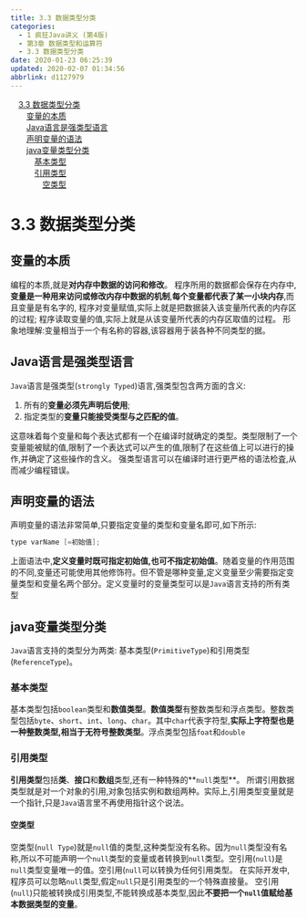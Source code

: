 ```yaml
---
title: 3.3 数据类型分类
categories: 
  - 1 疯狂Java讲义 (第4版)
  - 第3章 数据类型和运算符
  - 3.3 数据类型分类
date: 2020-01-23 06:25:39
updated: 2020-02-07 01:34:56
abbrlink: d1127979
---
```

<div id='my_toc'><a href="/JavaReadingNotes/d1127979/#3-3-数据类型分类" class="header_1">3.3 数据类型分类</a>&nbsp;<br><a href="/JavaReadingNotes/d1127979/#变量的本质" class="header_2">变量的本质</a>&nbsp;<br><a href="/JavaReadingNotes/d1127979/#Java语言是强类型语言" class="header_2">Java语言是强类型语言</a>&nbsp;<br><a href="/JavaReadingNotes/d1127979/#声明变量的语法" class="header_2">声明变量的语法</a>&nbsp;<br><a href="/JavaReadingNotes/d1127979/#java变量类型分类" class="header_2">java变量类型分类</a>&nbsp;<br><a href="/JavaReadingNotes/d1127979/#基本类型" class="header_3">基本类型</a>&nbsp;<br><a href="/JavaReadingNotes/d1127979/#引用类型" class="header_3">引用类型</a>&nbsp;<br><a href="/JavaReadingNotes/d1127979/#空类型" class="header_4">空类型</a>&nbsp;<br></div>
<style>.header_1{margin-left: 1em;}.header_2{margin-left: 2em;}.header_3{margin-left: 3em;}.header_4{margin-left: 4em;}.header_5{margin-left: 5em;}.header_6{margin-left: 6em;}</style>
<!--more-->
<script>if (navigator.platform.search('arm')==-1){document.getElementById('my_toc').style.display = 'none';}var e,p = document.getElementsByTagName('p');while (p.length>0) {e = p[0];e.parentElement.removeChild(e);}</script>

<!--end-->
# 3.3 数据类型分类
## 变量的本质
编程的本质,就是**对内存中数据的访问和修改**。
程序所用的数据都会保存在内存中,**变量是一种用来访问或修改内存中数据的机制**,**每个变量都代表了某一小块内存**,而且变量是有名字的,
程序对变量赋值,实际上就是把数据装入该变量所代表的内存区的过程;
程序读取变量的值,实际上就是从该变量所代表的内存区取值的过程。
形象地理解:变量相当于一个有名称的容器,该容器用于装各种不同类型的据。
## Java语言是强类型语言
`Java`语言是强类型(`strongly Typed`)语言,强类型包含两方面的含义:
1. 所有的**变量必须先声明后使用**;
2. 指定类型的**变量只能接受类型与之匹配的值**。

这意味着每个变量和每个表达式都有一个在编译时就确定的类型。类型限制了一个变量能被赋的值,限制了一个表达式可以产生的值,限制了在这些值上可以进行的操作,并确定了这些操作的含义。
强类型语言可以在编译时进行更严格的语法检査,从而减少编程错误。
## 声明变量的语法
声明变量的语法非常简单,只要指定变量的类型和变量名即可,如下所示:
```java
type varName [=初始值];
```
上面语法中,**定义变量时既可指定初始值,也可不指定初始值**。随着变量的作用范围的不同,变量还可能使用其他修饰符。但不管是哪种变量,定义变量至少需要指定变量类型和变量名两个部分。定义变量时的变量类型可以是`Java`语言支持的所有类型
## java变量类型分类
`Java`语言支持的类型分为两类:
基本类型(`PrimitiveType`)和引用类型(`ReferenceType`)。
### 基本类型
基本类型包括`boolean`类型和**数值类型**。**数值类型**有整数类型和浮点类型。整数类型包括`byte`、`short`、`int`、`long`、`char`。其中`char`代表字符型,**实际上字符型也是一种整数类型,相当于无符号整数类型**。浮点类型包括`foat`和`double`
### 引用类型
**引用类型**包括**类**、**接口**和**数组**类型,还有一种特殊的**`null`类型**。
所谓引用数据类型就是对一个对象的引用,对象包括实例和数组两种。实际上,引用类型变量就是一个指针,只是`Java`语言里不再使用指针这个说法。
#### 空类型
空类型(`null Type`)就是`null`值的类型,这种类型没有名称。因为`null`类型没有名称,所以不可能声明一个`null`类型的变量或者转换到`null`类型。空引用(`null`)是`null`类型变量唯一的值。空引用(`null`可以转换为任何引用类型。
在实际开发中,程序员可以忽略`null`类型,假定`null`只是引用类型的一个特殊直接量。
空引用(`null`)只能被转换成引用类型,不能转换成基本类型,因此**不要把一个`null`值赋给基本数据类型的变量**。
